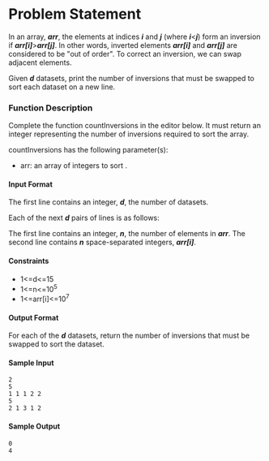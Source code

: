 # Problem Statement
In an array, ***arr***, the elements at indices ***i*** and ***j*** (where ***i***<***j***) form an inversion if ***arr[i]***>***arr[j]***. In other words, inverted elements ***arr[i]*** and ***arr[j]*** are considered to be "out of order". To correct an inversion, we can swap adjacent elements.

Given ***d*** datasets, print the number of inversions that must be swapped to sort each dataset on a new line.

### Function Description

Complete the function countInversions in the editor below. It must return an integer representing the number of inversions required to sort the array.

countInversions has the following parameter(s):

+ arr: an array of integers to sort .

#### Input Format

The first line contains an integer, ***d***, the number of datasets.

Each of the next ***d*** pairs of lines is as follows:

The first line contains an integer, ***n***, the number of elements in ***arr***.
The second line contains ***n*** space-separated integers, ***arr[i]***.

#### Constraints
+ 1<=d<=15
+ 1<=n<=10<sup>5</sup>
+ 1<=arr[i]<=10<sup>7</sup>

#### Output Format

For each of the ***d*** datasets, return the number of inversions that must be swapped to sort the dataset.

#### Sample Input
```
2  
5  
1 1 1 2 2  
5  
2 1 3 1 2
```
#### Sample Output
```
0  
4  
``` 
